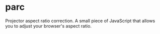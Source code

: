 # parc
Projector aspect ratio correction. A small piece of JavaScript that allows you to adjust your browser's aspect ratio.

